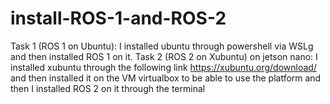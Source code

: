 # install-ROS-1-and-ROS-2
Task 1 (ROS 1 on Ubuntu):
I installed ubuntu through powershell via WSLg and then installed ROS 1 on it.
Task 2 (ROS 2 on Xubuntu) on jetson nano:
I installed xubuntu through the following link https://xubuntu.org/download/ and then installed it on the VM virtualbox to be able to use the platform and then I installed ROS 2 on it through the terminal
